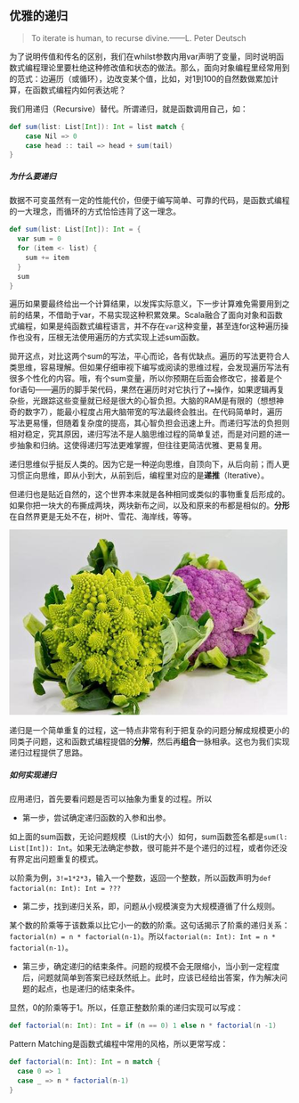 ## 优雅的递归

> To iterate is human, to recurse divine.——L. Peter Deutsch

为了说明传值和传名的区别，我们在whilst参数内用var声明了变量，同时说明函数式编程理论里要杜绝这种修改值和状态的做法。那么，面向对象编程里经常用到的范式：边遍历（或循环），边改变某个值，比如，对1到100的自然数做累加计算，在函数式编程内如何表达呢？

我们用递归（Recursive）替代。所谓递归，就是函数调用自己，如：
```scala
def sum(list: List[Int]): Int = list match {
    case Nil => 0
    case head :: tail => head + sum(tail)
}
```

##### 为什么要递归

数据不可变虽然有一定的性能代价，但便于编写简单、可靠的代码，是函数式编程的一大理念，而循环的方式恰恰违背了这一理念。
```scala
def sum(list: List[Int]): Int = {
  var sum = 0
  for (item <- list) {
    sum += item
  }
  sum
}
```
遍历如果要最终给出一个计算结果，以发挥实际意义，下一步计算难免需要用到之前的结果，不借助于var，不易实现这种积累效果。Scala融合了面向对象和函数式编程，如果是纯函数式编程语言，并不存在`var`这种变量，甚至连for这种遍历操作也没有，压根无法使用遍历的方式实现上述sum函数。

拋开这点，对比这两个sum的写法，平心而论，各有优缺点。遍历的写法更符合人类思维，容易理解。但如果仔细审视下编写或阅读的思维过程，会发现遍历写法有很多个性化的内容。哦，有个sum变量，所以你预期在后面会修改它，接着是个for语句——遍历的脚手架代码，果然在遍历时对它执行了`+=`操作，如果逻辑再复杂些，光跟踪这些变量就已经是很大的心智负担。大脑的RAM是有限的（想想神奇的数字7），能最小程度占用大脑带宽的写法最终会胜出。在代码简单时，遍历写法更易懂，但随着复杂度的提高，其心智负担会迅速上升。而递归写法的负担则相对稳定，究其原因，递归写法不是人脑思维过程的简单复述，而是对问题的进一步抽象和归纳。这使得递归写法更难掌握，但往往更简洁优雅、更易复用。

递归思维似乎挺反人类的。因为它是一种逆向思维，自顶向下，从后向前；而人更习惯正向思维，即从小到大，从前到后，编程里对应的是**递推**（Iterative）。

但递归也是贴近自然的，这个世界本来就是各种相同或类似的事物重复后形成的。如果你把一块大的布撕成两块，两块新布之间，以及和原来的布都是相似的。**分形**在自然界更是无处不在，树叶、雪花、海岸线，等等。

![fractual](../imgs/fractual.jpg)

递归是一个简单重复的过程，这一特点非常有利于把复杂的问题分解成规模更小的同类子问题，这和函数式编程提倡的**分解**，然后再**组合**一脉相承。这也为我们实现递归过程提供了思路。

##### 如何实现递归

应用递归，首先要看问题是否可以抽象为重复的过程。所以
* 第一步，尝试确定递归函数的入参和出参。

如上面的sum函数，无论问题规模（List的大小）如何，sum函数签名都是`sum(l: List[Int]): Int`。如果无法确定参数，很可能并不是个递归的过程，或者你还没有界定出问题重复的模式。

以阶乘为例，`3!=1*2*3`，输入一个整数，返回一个整数，所以函数声明为`def factorial(n: Int): Int = ???`

* 第二步，找到递归关系，即，问题从小规模演变为大规模遵循了什么规则。

某个数的阶乘等于该数乘以比它小一的数的阶乘。这句话揭示了阶乘的递归关系：`factorial(n) = n * factorial(n-1)`。所以`factorial(n: Int): Int = n * factorial(n-1)`。

* 第三步，确定递归的结束条件。问题的规模不会无限缩小，当小到一定程度后，问题就简单到答案已经跃然纸上。此时，应该已经给出答案，作为解决问题的起点，也是递归的结束条件。

显然，0的阶乘等于1。所以，任意正整数阶乘的递归实现可以写成：
```scala
def factorial(n: Int): Int = if (n == 0) 1 else n * factorial(n -1)
```
Pattern Matching是函数式编程中常用的风格，所以更常写成：
```scala
def factorial(n: Int): Int = n match {
  case 0 => 1
  case _ => n * factorial(n-1)
}
```

